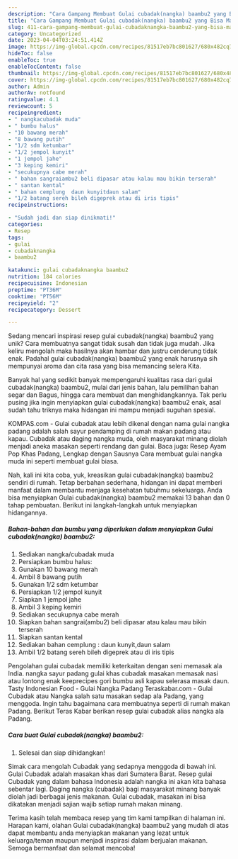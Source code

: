 ```yaml
---
description: "Cara Gampang Membuat Gulai cubadak(nangka) baambu2 yang Bisa Manjain Lidah"
title: "Cara Gampang Membuat Gulai cubadak(nangka) baambu2 yang Bisa Manjain Lidah"
slug: 411-cara-gampang-membuat-gulai-cubadaknangka-baambu2-yang-bisa-manjain-lidah
category: Uncategorized
date: 2023-04-04T03:24:51.414Z
image: https://img-global.cpcdn.com/recipes/81517eb7bc801627/680x482cq70/gulai-cubadaknangka-baambu2-foto-resep-utama.jpg
hideToc: false
enableToc: true
enableTocContent: false
thumbnail: https://img-global.cpcdn.com/recipes/81517eb7bc801627/680x482cq70/gulai-cubadaknangka-baambu2-foto-resep-utama.jpg
cover: https://img-global.cpcdn.com/recipes/81517eb7bc801627/680x482cq70/gulai-cubadaknangka-baambu2-foto-resep-utama.jpg
author: Admin
authorAv: notfound
ratingvalue: 4.1
reviewcount: 5
recipeingredient:
- " nangkacubadak muda"
- " bumbu halus"
- "10 bawang merah"
- "8 bawang putih"
- "1/2 sdm ketumbar"
- "1/2 jempol kunyit"
- "1 jempol jahe"
- "3 keping kemiri"
- "secukupnya cabe merah"
- " bahan sangraiambu2 beli dipasar atau kalau mau bikin terserah"
- " santan kental"
- " bahan cemplung  daun kunyitdaun salam"
- "1/2 batang sereh bileh digeprek atau di iris tipis"
recipeinstructions:

- "Sudah jadi dan siap dinikmati!"
categories:
- Resep
tags:
- gulai
- cubadaknangka
- baambu2

katakunci: gulai cubadaknangka baambu2 
nutrition: 184 calories
recipecuisine: Indonesian
preptime: "PT36M"
cooktime: "PT56M"
recipeyield: "2"
recipecategory: Dessert

---
```





Sedang mencari inspirasi resep gulai cubadak(nangka) baambu2 yang unik? Cara membuatnya sangat tidak susah dan tidak juga mudah. Jika keliru mengolah maka hasilnya akan hambar dan justru cenderung tidak enak. Padahal gulai cubadak(nangka) baambu2 yang enak harusnya sih mempunyai aroma dan cita rasa yang bisa memancing selera Kita.





Banyak hal yang sedikit banyak mempengaruhi kualitas rasa dari gulai cubadak(nangka) baambu2, mulai dari jenis bahan, lalu pemilihan bahan segar dan Bagus, hingga cara membuat dan menghidangkannya. Tak perlu pusing jika ingin menyiapkan gulai cubadak(nangka) baambu2 enak,      asal sudah tahu triknya maka hidangan ini mampu menjadi suguhan spesial.














KOMPAS.com - Gulai cubadak atau lebih dikenal dengan nama gulai nangka padang adalah salah sayur pendamping di rumah makan padang atau kapau. Cubadak atau daging nangka muda, oleh masyarakat minang diolah menjadi aneka masakan seperti rendang dan gulai. Baca juga: Resep Ayam Pop Khas Padang, Lengkap dengan Sausnya Cara membuat gulai nangka muda ini seperti membuat gulai biasa.






Nah, kali ini kita coba, yuk, kreasikan gulai cubadak(nangka) baambu2 sendiri di rumah. Tetap berbahan sederhana, hidangan ini dapat memberi manfaat dalam membantu menjaga kesehatan tubuhmu sekeluarga. Anda bisa menyiapkan Gulai cubadak(nangka) baambu2 memakai 13 bahan dan 0 tahap pembuatan. Berikut ini langkah-langkah untuk menyiapkan hidangannya.

<!--inarticleads1-->

##### Bahan-bahan dan bumbu yang diperlukan dalam menyiapkan Gulai cubadak(nangka) baambu2:

1. Sediakan  nangka/cubadak muda
1. Persiapkan  bumbu halus:
1. Gunakan 10 bawang merah
1. Ambil 8 bawang putih
1. Gunakan 1/2 sdm ketumbar
1. Persiapkan 1/2 jempol kunyit
1. Siapkan 1 jempol jahe
1. Ambil 3 keping kemiri
1. Sediakan secukupnya cabe merah
1. Siapkan  bahan sangrai(ambu2) beli dipasar atau kalau mau bikin terserah
1. Siapkan  santan kental
1. Sediakan  bahan cemplung : daun kunyit,daun salam
1. Ambil 1/2 batang sereh bileh digeprek atau di iris tipis


Pengolahan gulai cubadak memiliki keterkaitan dengan seni memasak ala India. nangka sayur padang gulai khas cubadak masakan memasak nasi atau lontong enak keeprecipes gori bumbu asli kapau selerasa masak daun. Tasty Indonesian Food - Gulai Nangka Padang Teraskabar.com - Gulai Cubadak atau Nangka salah satu masakan sedap ala Padang, yang menggoda. Ingin tahu bagaimana cara membuatnya seperti di rumah makan Padang. Berikut Teras Kabar berikan resep gulai cubadak alias nangka ala Padang. 

<!--inarticleads2-->

##### Cara buat Gulai cubadak(nangka) baambu2:


1. Selesai dan siap dihidangkan!

Simak cara mengolah Cubadak yang sedapnya menggoda di bawah ini. Gulai Cubadak adalah masakan khas dari Sumatera Barat. Resep gulai Cubadak yang dalam bahasa Indonesia adalah nangka ini akan kita bahasa sebentar lagi. Daging nangka (cubadak) bagi masyarakat minang banyak diolah jadi berbagai jenis makanan. Gulai cubadak, masakan ini bisa dikatakan menjadi sajian wajib setiap rumah makan minang. 

Terima kasih telah membaca resep yang tim kami tampilkan di halaman ini. Harapan kami, olahan Gulai cubadak(nangka) baambu2 yang mudah di atas dapat membantu anda menyiapkan makanan yang lezat untuk keluarga/teman maupun menjadi inspirasi dalam berjualan makanan. Semoga bermanfaat dan selamat mencoba!
